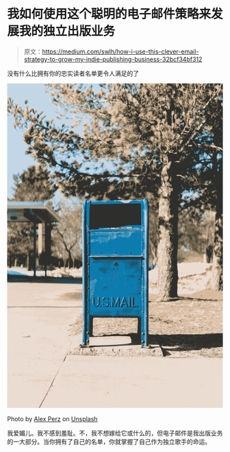 # 我如何使用这个聪明的电子邮件策略来发展我的独立出版业务

> 原文：<https://medium.com/swlh/how-i-use-this-clever-email-strategy-to-grow-my-indie-publishing-business-32bcf34bf312>

没有什么比拥有你的忠实读者名单更令人满足的了

![](img/d25b02cb4c0c6a6edebea7973089d86a.png)

Photo by [Alex Perz](https://unsplash.com/@alex19perz?utm_source=medium&utm_medium=referral) on [Unsplash](https://unsplash.com?utm_source=medium&utm_medium=referral)

我爱媚儿。我不感到羞耻。不，我不想嫁给它或什么的，但电子邮件是我出版业务的一大部分。当你拥有了自己的名单，你就掌握了自己作为独立歌手的命运。